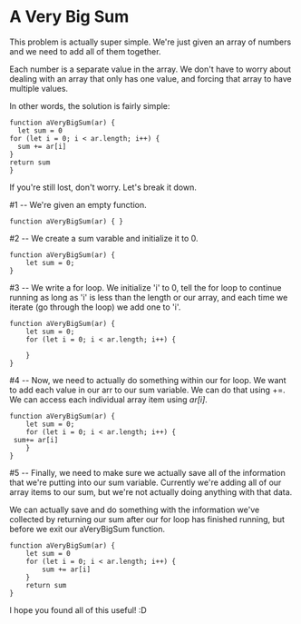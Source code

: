 # A Very Big Sum

This problem is actually super simple. We're just given an array of numbers and we need to add all of them together. 

Each number is a separate value in the array. We don't have to worry about dealing with an array that only has one value, and forcing that array to have multiple values.

In other words, the solution is fairly simple:
```
function aVeryBigSum(ar) {
  let sum = 0
for (let i = 0; i < ar.length; i++) {
  sum += ar[i]
}
return sum
}
```
If you're still lost, don't worry. Let's break it down.

\#1 --  We're given an empty function.
```
function aVeryBigSum(ar) { }
```
\#2 -- We create a sum varable and initialize it to 0.
```
function aVeryBigSum(ar) {
    let sum = 0;
}
```
\#3 -- We write a for loop. We initialize 'i' to 0, tell the for loop to continue running as long as 'i' is less than the length or our array, and each time we iterate (go through the loop) we add one to 'i'.
```
function aVeryBigSum(ar) {
    let sum = 0;
    for (let i = 0; i < ar.length; i++) {

    }
}
```
\#4 -- Now, we need to actually do something within our for loop. We want to add each value in our arr to our sum variable. We can do that using +=. We can access each individual array item using *ar[i]*.
```
function aVeryBigSum(ar) {
    let sum = 0;
    for (let i = 0; i < ar.length; i++) {
 sum+= ar[i] 
    }
}
```
\#5 -- Finally, we need to make sure we actually save all of the information that we're putting into our sum variable. Currently we're adding all of our array items to our sum, but we're not actually doing anything with that data.

We can actually save and do something with the information we've collected by returning our sum after our for loop has finished running, but before we exit our aVeryBigSum function.
```
function aVeryBigSum(ar) {
    let sum = 0
    for (let i = 0; i < ar.length; i++) {
        sum += ar[i]
    }
    return sum
}
```
I hope you found all of this useful! :D